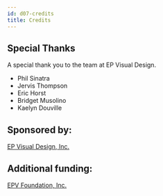 ```yaml
---
id: d07-credits
title: Credits
---
```


## Special Thanks

A special thank you to the team at EP Visual Design.

- Phil Sinatra
- Jervis Thompson
- Eric Horst
- Bridget Musolino
- Kaelyn Douville

## Sponsored by:

[EP Visual Design, Inc.](http://epvisual.com)

## Additional funding:

[EPV Foundation, Inc.]()
